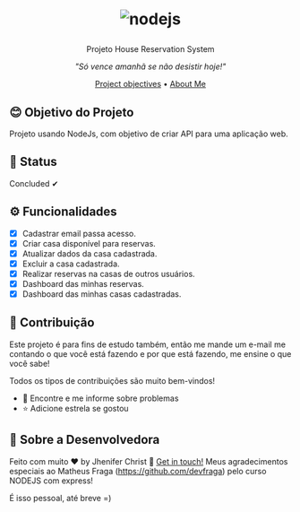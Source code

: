<h1 align="center">
  
 ![nodejs](https://user-images.githubusercontent.com/85563316/157773529-9fe86c7d-0f52-4ca3-982a-265339355cb2.png)


</h1>

<p align="center">Projeto House Reservation System</p>

<p align="center"><i>"Só vence amanhã se não desistir hoje!"</i> </p>


<p align="center">
  <a href="#blush-project-objectives">Project objectives</a> •
  <a href="#art-about-me">About Me</a>
</p>


## :blush: **Objetivo do Projeto**

Projeto usando NodeJs, com objetivo de criar API para uma aplicação web.

## 🚀 **Status**

Concluded ✔

## ⚙ **Funcionalidades**

- [x] Cadastrar email passa acesso.
- [x] Criar casa disponível para reservas.
- [x] Atualizar dados da casa cadastrada.
- [x] Excluir a casa cadastrada.
- [x] Realizar reservas na casas de outros usuários.
- [x] Dashboard das minhas reservas.
- [x] Dashboard das minhas casas cadastradas.

## :handshake: **Contribuição**

Este projeto é para fins de estudo também, então me mande um e-mail me contando o que você está fazendo e por que está fazendo, me ensine o que você sabe!

Todos os tipos de contribuições são muito bem-vindos!

-   🐛 Encontre e me informe sobre problemas
-   ⭐️ Adicione estrela se gostou


## :art: **Sobre a Desenvolvedora**

Feito com muito ♥ by Jhenifer Christ :wave: [Get in touch!](https://www.linkedin.com/in/jjheniferchrist/)
Meus agradecimentos especiais ao Matheus Fraga (https://github.com/devfraga) pelo curso NODEJS com express!

É isso pessoal, até breve =)
